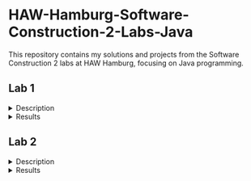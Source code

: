 # HAW-Hamburg-Software-Construction-2-Labs-Java
This repository contains my solutions and projects from the Software Construction 2 labs at HAW Hamburg, focusing on Java programming.
## Lab 1
<details><summary>Description</summary>
In Lab 1 the task was to create several classes which combined represent an animal (a horse in my case). The following requirements were followed:
- Identified at least 10 parts of the animal and described their relationships.
- Created a UML class diagram illustrating the domain.
- Implemented classes for each identified object, providing relevant properties, constructors, and drawAt(int left, int bottom) methods in accordance with the UML diagram.
- Developed a main animal class with a drawAt(int left, int bottom) method to manage drawing of its constituent parts. Each part class has its own drawAt(int left, int bottom) method to render itself.
- Evaluated the output to ensure alignment with expectations, determining optimal points for combining object components.
- Ensured code conformity with prescribed code conventions, promoting readability and clarity.
</details>
<details><summary>Results</summary>

![изображение](https://github.com/NikitaBarshchevskii/HAW-Hamburg-Software-Construction-2-Labs-Java/assets/47278408/6df29a63-fa4d-45d3-9438-00fc7e46cacf)

The following image was created using Java graphics tools:

![изображение](https://github.com/NikitaBarshchevskii/HAW-Hamburg-Software-Construction-2-Labs-Java/assets/47278408/6a6ec5d3-a17f-48ad-93fd-5cf2e3f324f1)
</details>

## Lab 2
<details><summary>Description</summary>
  
### Task 1: Code Improvement
### What was Done:
- Implemented a class hierarchy for animal definition with a minimum of 10 classes and a depth of at least 3.
- Ensured each class has a constructor initializing all properties.
- Maintained similar-sized classes.
- Introduced meaningful constants and variables, eliminating magic values.
- Verified proper functionality of `drawAt` methods to allow drawing animals at different positions.

### Task 2: Associations
### What was Done:
- Identified aggregates and composites, providing comments for each object-property.
- Created a `Scene` class to aggregate multiple domain instances.
- Utilized an ArrayList for multiple associations such as `horses`.

### Task 3: Interfaces
### What was Done:
- Implemented the `LocatedRectangle` interface in the main class of the domain.
- Utilized the `intersects` method from `LocatedRectangle` to check object intersections.

### Task 4: Inheritance
### What was Done:
- Established superclass-subclass relationships within the domain.

### Task 5: Object Variations
### What was Done:
- Implemented overloaded `draw` methods considering different object details.
- Utilized different draw methods for scene instances.
- Incorporated a random number generator for object variation.
</details>
<details><summary>Results</summary>

![изображение](https://github.com/NikitaBarshchevskii/HAW-Hamburg-Software-Construction-2-Labs-Java/assets/47278408/8b83a2f1-5790-440a-85c8-1aafbbabb7c7)

The following image was created using Java graphics tools:

![изображение](https://github.com/NikitaBarshchevskii/HAW-Hamburg-Software-Construction-2-Labs-Java/assets/47278408/0f20d29e-9ee6-4265-845a-1a608fc67d55)
</details>
